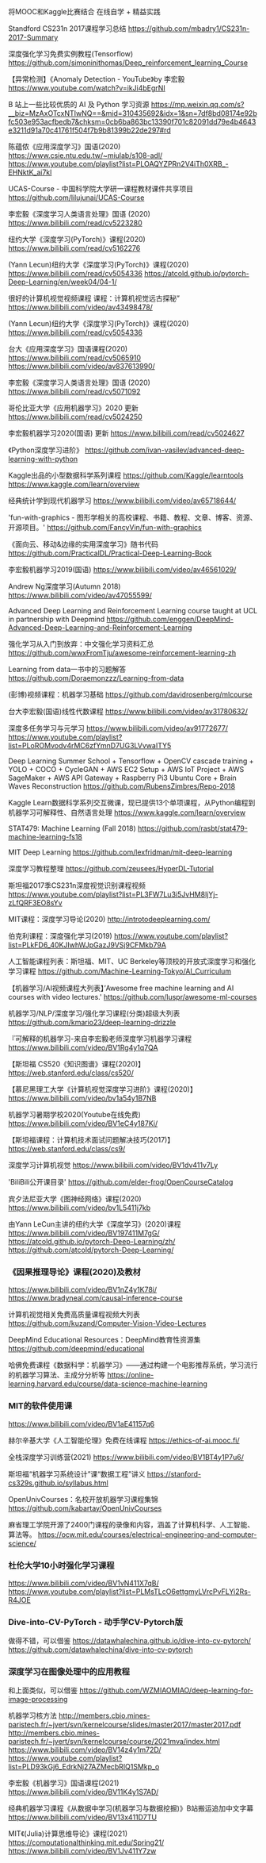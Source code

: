 将MOOC和Kaggle比赛结合
在线自学 + 精益实践

Standford CS231n 2017课程学习总结
https://github.com/mbadry1/CS231n-2017-Summary

深度强化学习免费实例教程(Tensorflow)
https://github.com/simoninithomas/Deep_reinforcement_learning_Course

【异常检测】《Anomaly Detection - YouTube》by 李宏毅
https://www.youtube.com/watch?v=ikJi4bEgrNI

B 站上一些比较优质的 AI 及 Python 学习资源
https://mp.weixin.qq.com/s?__biz=MzAxOTcxNTIwNQ==&mid=310435692&idx=1&sn=7df8bd08174e92bfc503e953acfbedb7&chksm=0cb6ba863bc13390f701c82091dd79e4b4643e3211d91a70c41761f504f7b9b81399b22de297#rd

陈蕴侬《应用深度学习》国语(2020)
https://www.csie.ntu.edu.tw/~miulab/s108-adl/
https://www.youtube.com/playlist?list=PLOAQYZPRn2V4iTh0XRB_-EHNktK_ai7kl

UCAS-Course - 中国科学院大学研一课程教材课件共享项目
https://github.com/lilujunai/UCAS-Course

李宏毅《深度学习人类语言处理》国语 (2020)
https://www.bilibili.com/read/cv5223280

纽约大学《深度学习(PyTorch)》课程(2020)
https://www.bilibili.com/read/cv5162276

(Yann Lecun)纽约大学《深度学习(PyTorch)》课程(2020) 
https://www.bilibili.com/read/cv5054336 https://atcold.github.io/pytorch-Deep-Learning/en/week04/04-1/

很好的计算机视觉视频课程 课程：计算机视觉远古探秘”
https://www.bilibili.com/video/av43498478/

(Yann Lecun)纽约大学《深度学习(PyTorch)》课程(2020)
https://www.bilibili.com/read/cv5054336

台大《应用深度学习》国语课程(2020) 
https://www.bilibili.com/read/cv5065910
https://www.bilibili.com/video/av837613990/

李宏毅《深度学习人类语言处理》国语 (2020)
https://www.bilibili.com/read/cv5071092

哥伦比亚大学《应用机器学习》2020 更新
https://www.bilibili.com/read/cv5024250

李宏毅机器学习2020(国语) 更新 
https://www.bilibili.com/read/cv5024627

《Python深度学习进阶》
https://github.com/ivan-vasilev/advanced-deep-learning-with-python

Kaggle出品的小型数据科学系列课程
https://github.com/Kaggle/learntools https://www.kaggle.com/learn/overview

经典统计学到现代机器学习
https://www.bilibili.com/video/av65718644/

'fun-with-graphics - 图形学相关的高校课程、书籍、教程、文章、博客、资源、开源项目。'
https://github.com/FancyVin/fun-with-graphics

《面向云、移动&边缘的实用深度学习》随书代码
https://github.com/PracticalDL/Practical-Deep-Learning-Book

李宏毅机器学习2019(国语)
https://www.bilibili.com/video/av46561029/

Andrew Ng深度学习(Autumn 2018)
https://www.bilibili.com/video/av47055599/

Advanced Deep Learning and Reinforcement Learning course taught at UCL in partnership with Deepmind
https://github.com/enggen/DeepMind-Advanced-Deep-Learning-and-Reinforcement-Learning

强化学习从入门到放弃：中文强化学习资料汇总
https://github.com/wwxFromTju/awesome-reinforcement-learning-zh

Learning from data一书中的习题解答
https://github.com/Doraemonzzz/Learning-from-data

(彭博)视频课程：机器学习基础
https://github.com/davidrosenberg/mlcourse

台大李宏毅(国语)线性代数课程
https://www.bilibili.com/video/av31780632/

深度多任务学习与元学习
https://www.bilibili.com/video/av91772677/ https://www.youtube.com/playlist?list=PLoROMvodv4rMC6zfYmnD7UG3LVvwaITY5

Deep Learning Summer School + Tensorflow + OpenCV cascade training + YOLO + COCO + CycleGAN + AWS EC2 Setup + AWS IoT Project + AWS SageMaker + AWS API Gateway + Raspberry Pi3 Ubuntu Core + Brain Waves Reconstruction
https://github.com/RubensZimbres/Repo-2018

Kaggle Learn数据科学系列交互微课，现已提供13个单项课程，从Python编程到机器学习可解释性、自然语言处理
https://www.kaggle.com/learn/overview

STAT479: Machine Learning (Fall 2018)
https://github.com/rasbt/stat479-machine-learning-fs18

MIT Deep Learning
https://github.com/lexfridman/mit-deep-learning

深度学习教程整理
https://github.com/zeusees/HyperDL-Tutorial

斯坦福2017季CS231n深度视觉识别课程视频
https://www.youtube.com/playlist?list=PL3FW7Lu3i5JvHM8ljYj-zLfQRF3EO8sYv

MIT课程：深度学习导论(2020)
http://introtodeeplearning.com/

伯克利课程：深度强化学习(2019)
https://www.youtube.com/playlist?list=PLkFD6_40KJIwhWJpGazJ9VSj9CFMkb79A

人工智能课程列表：斯坦福、MIT、UC Berkeley等顶校的开放式深度学习和强化学习课程
https://github.com/Machine-Learning-Tokyo/AI_Curriculum

【机器学习/AI视频课程大列表】’Awesome free machine learning and AI courses with video lectures.' 
https://github.com/luspr/awesome-ml-courses

机器学习/NLP/深度学习/强化学习课程(分类)超级大列表
https://github.com/kmario23/deep-learning-drizzle

『可解释的机器学习-来自李宏毅老师深度学习机器学习课程
https://www.bilibili.com/video/BV1Rg4y1q7QA

【斯坦福 CS520《知识图谱》课程(2020)】
https://web.stanford.edu/class/cs520/

【慕尼黑理工大学《计算机视觉深度学习进阶》课程(2020)】
https://www.bilibili.com/video/bv1a54y1B7NB

机器学习暑期学校2020(Youtube在线免费)
https://www.bilibili.com/video/BV1eC4y187Ki/

【斯坦福课程：计算机技术面试问题解决技巧(2017)】
https://web.stanford.edu/class/cs9/

深度学习计算机视觉
https://www.bilibili.com/video/BV1dv411v7Ly

'BiliBili公开课目录' 
https://github.com/elder-frog/OpenCourseCatalog

宾夕法尼亚大学《图神经网络》课程(2020)
https://www.bilibili.com/video/bv1L5411j7kb

由Yann LeCun主讲的纽约大学《深度学习》(2020)课程
https://www.bilibili.com/video/BV197411M7gG/
https://atcold.github.io/pytorch-Deep-Learning/zh/
https://github.com/atcold/pytorch-Deep-Learning/

### 《因果推理导论》课程(2020)及教材
https://www.bilibili.com/video/BV1nZ4y1K78i/
https://www.bradyneal.com/causal-inference-course

计算机视觉相关免费高质量课程视频大列表
https://github.com/kuzand/Computer-Vision-Video-Lectures

DeepMind Educational Resources：DeepMind教育性资源集
https://github.com/deepmind/educational

哈佛免费课程《数据科学：机器学习》——通过构建一个电影推荐系统，学习流行的机器学习算法、主成分分析等
https://online-learning.harvard.edu/course/data-science-machine-learning

### MIT的软件使用课
https://www.bilibili.com/video/BV1aE41157q6

赫尔辛基大学《人工智能伦理》免费在线课程
https://ethics-of-ai.mooc.fi/

全栈深度学习训练营(2021)
https://www.bilibili.com/video/BV1BT4y1P7u6/

斯坦福“机器学习系统设计”课“数据工程”讲义
https://stanford-cs329s.github.io/syllabus.html

OpenUnivCourses：名校开放机器学习课程集锦
https://github.com/kabartay/OpenUnivCourses

麻省理工学院开源了2400门课程的录像和内容，涵盖了计算机科学、人工智能、算法等。
https://ocw.mit.edu/courses/electrical-engineering-and-computer-science/

### 杜伦大学10小时强化学习课程
https://www.bilibili.com/video/BV1vN411X7qB/   https://www.youtube.com/playlist?list=PLMsTLcO6ettgmyLVrcPvFLYi2Rs-R4JOE

### Dive-into-CV-PyTorch - 动手学CV-Pytorch版 
做得不错，可以借鉴
https://datawhalechina.github.io/dive-into-cv-pytorch/ https://github.com/datawhalechina/dive-into-cv-pytorch

### 深度学习在图像处理中的应用教程 
和上面类似，可以借鉴
https://github.com/WZMIAOMIAO/deep-learning-for-image-processing

机器学习核方法
http://members.cbio.mines-paristech.fr/~jvert/svn/kernelcourse/slides/master2017/master2017.pdf
http://members.cbio.mines-paristech.fr/~jvert/svn/kernelcourse/course/2021mva/index.html
https://www.bilibili.com/video/BV14z4y1m72D/
https://www.youtube.com/playlist?list=PLD93kGj6_EdrkNj27AZMecbRlQ1SMkp_o

李宏毅《机器学习》国语课程(2021)
https://www.bilibili.com/video/BV11K4y1S7AD/

经典机器学习课程《从数据中学习(机器学习与数据挖掘)》B站搬运追加中文字幕
https://www.bilibili.com/video/BV13x411D7TU

MIT《(Julia)计算思维导论》课程(2021)
https://computationalthinking.mit.edu/Spring21/
https://www.bilibili.com/video/BV1Jv411Y7zw